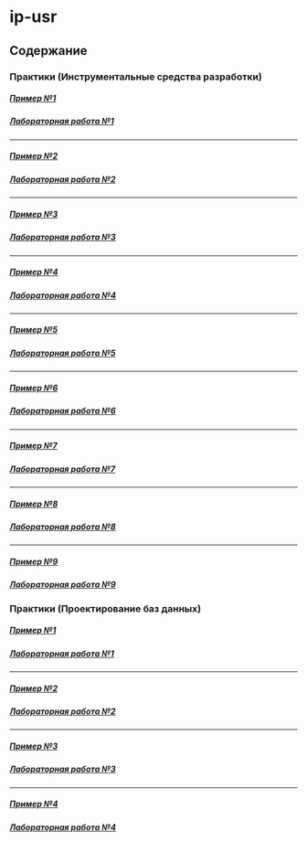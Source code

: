 # ip-usr

## Содержание

### Практики (Инструментальные средства разработки)

##### [Пример №1](ex/theme1.py)
##### [Лабораторная работа №1](labs/dev/lab1.md)

---

##### [Пример №2](ex/theme2.py)
##### [Лабораторная работа №2](labs/dev/lab2.md)

---

##### [Пример №3](ex/theme3.py)
##### [Лабораторная работа №3](labs/dev/lab3.md)

---

##### [Пример №4](ex/theme4.py)
##### [Лабораторная работа №4](labs/dev/lab4.md)

---

##### [Пример №5](ex/theme5.py)
##### [Лабораторная работа №5](labs/dev/lab5.md)

---

##### [Пример №6](ex/theme6.py)
##### [Лабораторная работа №6](labs/dev/lab6.pdf)

---

##### [Пример №7](ex/theme7.py)
##### [Лабораторная работа №7](labs/dev/lab7.md)

---

##### [Пример №8](ex/theme8.py)
##### [Лабораторная работа №8](labs/dev/lab8.md)

---

##### [Пример №9](ex/theme9.py)
##### [Лабораторная работа №9](labs/dev/lab9.md)

### Практики (Проектирование баз данных)

##### [Пример №1](ex/theme1.sql)
##### [Лабораторная работа №1](labs/db/lab1.md)

---

##### [Пример №2](ex/theme2.sql)
##### [Лабораторная работа №2](labs/db/lab2.md)

---

##### [Пример №3](ex/theme3.sql)
##### [Лабораторная работа №3](labs/db/lab3.md)

---

##### [Пример №4](ex/theme4.sql)
##### [Лабораторная работа №4](labs/db/lab4.md)
